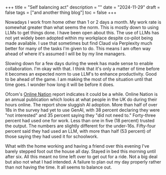 +++
title = "Self balancing act"
description = ""
date = "2024-11-29"
draft = false
tags = ["and another thing blog"]
toc = false
+++

Nowadays I work from home other than 1 or 2 days a month. My work rate is somewhat greater than what seems the norm. This is mostly down to using LLMs to get things done. I have been open about this. The use of LLMs has not yet widely been adopted within my workplace despite co-pilot being made available. I use that sometimes but find Claud via Perplexity much better for many of the tasks I'm given to do. This means I am often way ahead of where it's assumed I will be by my line managers. 

Slowing down for a few days during the week has made sense to enable collaboration. I'm okay with that. I think that it's only a matter of time before it becomes an expected norm to use LLM's to enhance productivity.  Good to be ahead of the game. I am making the most of the situation until that time goes. I wonder how long it will be before it does. 

Ofcom's [Online Nation](https://www.ofcom.org.uk/media-use-and-attitudes/online-habits/online-nation/) report indicates it could be a while. Online Nation is an annual publication which looks at what people in the UK do during their hours online. The report show sluggish AI adoption. More than half of over 18s in the survey had yet to use GenAI, with 38 percent declaring they were "not interested" and 35 percent saying they "did not need to."  Forty-three percent had used one for work.  Less than one in five (18 percent) trusted the output. The numbers are slightly different for the under-16s. Fifty-four percent said they had used an LLM, with more than half (53 percent) of those saying they had used it for schoolwork.  

What with the home working and having a friend over this evening I've barely stepped foot out the house all day.  Stayed in bed this morning until after six. All this meant no time left over to get out for a ride. Not a big deal but also not what I had intended. A failure to plan out my day properly rather than not having the time. It all seems to balance out.